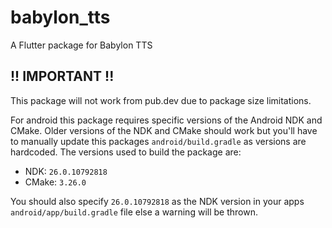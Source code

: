 # babylon_tts

A Flutter package for Babylon TTS

## !! IMPORTANT !!

This package will not work from pub.dev due to package size limitations.

For android this package requires specific versions of the Android NDK and CMake. 
Older versions of the NDK and CMake should work but you'll have to 
manually update this packages `android/build.gradle` as versions are hardcoded.
The versions used to build the package are:

- NDK: `26.0.10792818`
- CMake: `3.26.0`

You should also specify `26.0.10792818` as the NDK version in your 
apps `android/app/build.gradle` file else a warning will be thrown.
